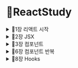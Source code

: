 # 🥕ReactStudy
<details>
<summary>📙1장 리액트 시작</summary>
<div markdown="1">

## 📖1.1 왜 리액트 인가?.
### 💡 리액트 이해
  - 자바스크립트 라이브러리로 사용자 인터페이스를 만드는데 사용
  - **컴포넌트(component)**
    - 특정 부분이 어떻게 생길지 정하는 선언체
    - 재사용이 가능한 API로 수많은 기능들을 내장
    - 컴포넌트 하나에서 해당 컴포턴트의 생김새와 작동 방식 정의
  - **렌더링**
    - 사용자 화면에 뷰를 보여주는 것.
  
  1️⃣ **초기 렌더링**
  - render 함수 : 컴포넌트가 어떻게 생겼는지 정의, 작동 정보 지닌 객체 반환
  ```jsx
  render() { ... }
```
  ![image](https://user-images.githubusercontent.com/97418768/178123804-6d310f85-5cbb-4551-9cf2-4d3709b8df7b.png)
  
  - render 함수 실행 -> 컴포넌트 재귀적으로 렌더링 -> HTML 마크업 만듦 -> 실제 페이지의 DOM 요소 안에 주입 -> 이벤트 적용
  
  2️⃣ **조화 과정(업데이트)**
 1) 컴포넌트는 새로운 데이터를 가지고 render 함수 재호출(전체 UI를 Virtual Dom에 리렌더링)
 2) JS로 최소한의 연산으로 이전 Virtual Dom에 있던 내용과 현재 내용 비교
  ![image](https://user-images.githubusercontent.com/97418768/178123937-0c8fa9ed-04ec-493d-99d1-9ab1a94bd1f6.png)
  
 3) 바뀐 부분만 실제 DOM에 업데이트.
  
![image](https://user-images.githubusercontent.com/97418768/178123952-3a48d238-1147-43f7-a023-b62baaabb2c0.png)

## 📖1.2 리액트의 특징
  ### 💡 Virtual DOM
  - **🔥DOM(Document Object Model)**
    - 객체로 문서 구조를 표현하는 방법(XML, HTML로 작성)
  ![image](https://user-images.githubusercontent.com/97418768/178124053-ee3bd821-876e-4179-9adf-cec3f079987e.png)
    - 문제점: 동적 UI에 최적화X
  
  - **🔥Virtual DOM**
    - DOM 업데이트 추상화한 자바스크립트 객체를 구성하여 사용 -> DOM 처리 횟수 최소화, 효율적 진행
    - 업데이트 3가지 절차 (조화과정)
    
  ### 💡 기타 특징
  - 리액트는 프레임워크X, 라이브러리O
    - 뷰만 신경 쓰는 라이브러리, 기타 기능 직접 구현
  - 다른 웹 프레임워크, 라이브러리 혼용 가능
  
## 📖1.3 작업 환경 설정
  ### 💡 Node.js와 npm
  - 설치: Windows
  
  https://nodejs.org/ko/download/
  
  ![image](https://user-images.githubusercontent.com/97418768/178124389-7730337c-7b45-4d98-ba5f-7997a5f14049.png)
  
  ### 💡 yarn
  - npm보다 더 빠르고 효율적인 캐시 시스템과 기타 부가 기능 제공
  
  `$ npm install --global yarn`
  
  ### 💡 에디터 설치
  - VS Code 설치
  
  https://code.visualstudio.com/Download
  
  ![image](https://user-images.githubusercontent.com/97418768/178139974-0a6e40c8-06bd-4a59-af9f-bd53c9695ff3.png)

  ### 💡 Git 설치
  - 형상 관리 도구(configuration Management Tool), 프로젝트 버전 관리 및 협업
  
  https://git-scm.com/download/
  
  ### 💡 create-react-app으로 프로젝트 생성하기
  - 프로젝트 작업 환경 구축해 주는 도구
  
  `$ yarn init`
  
  `$ yarn create react-app hello-react #yarn create react-app <프로젝트 이름>`
  
  - 리액트 개발 전용 서버 구동
  
  `$ cd hello-start`
  
  `$ yarn start #또는 npm start`
  
![image](https://user-images.githubusercontent.com/97418768/178141188-9525ba1c-ac19-4a60-a275-53c218864c07.png)

</div>
</details>
  
<details>
<summary>📙2장 JSX</summary>
<div markdown="2">
  
  ## 📖2.1 JSX란?
  - 자바스크립트의 확장 문법, XML과 유사
  - 브라우저가 실행되기 전에 코드가 번들링되는 과정에서 바벨을 사용해 일반 자바스크립트 형태의 코드로 변환
    - 바벨(Babel) : 다양한 종류의 버전의 브라우저에서 사용 가능하도록 코드 변환기
  
  ![image](https://user-images.githubusercontent.com/97418768/178141937-a42c703a-e420-4797-b8de-14489a571327.png)

  ## 📖2.2 JSX 문법
  ### 💡 감싸인 요소
  - 컴포넌트에 여러 요소가 있다면 반드시 부모 요소 하나로 감싸야 한다.
  - 컴포넌트 내부에 하나의 DOM 트리 구조 -> DOM에서 컴포넌트 변화 감지에 효율적 비교를 위해
```jsx
  function App() {
  return (
    <div>
      <h1>리액트 안녕?</h1>
      <h2>잘 작동하니?</h2>
    </div>
  );
}
```
### 💡 자바스크립트 표현
  - 자바스크립트 표현식 작성 가능 : {}로 감싸기
  ```JSX
  function App() {
  const name='리액트';
  return (
    <div>
      <h1>{name} 안녕?</h1>
      <h2>잘 작동하니?</h2>
    </div>
  );
}
  ```
 <details>
<summary>📌ES6의 cosnt와 let</summary>
<div markdown="1">
  
  - `var` : scope이 함수 단위 -> 함수를 빠져나오면 값이 달라짐
  
  **💡 `let`과 `const`는 scope이 블록 단위, 같은 블록 내부에서 중복 선언 불가능**
  - `const` : 한번 지정하고 나면 변경이 불가능한 상수를 선언할 때 사용하는 키워드
  - `let` : 동적인 값을 담을 수 있는 변수를 선언할 때 사용하는 키워드
  
  </div>
  </details>
  
 ### 💡 If문 대신 조건부 연산자
 - JSX 내부의 자바스크립트 표현식에서 if 문 사용X 
 
 **➡ JSX 밖에서 if문을 사용해 사전에 값을 설정, {}안에 조건부 연산자(삼항 연산자) 사용 가능**
 ```JSX
 function App() {
  const name='리액트';
  return (
    <div>
      {name==='리액트'?(
        <h1>리액트입니다.</h1>
      ):(
        <h2>리액트가 아닙니다.</h2>
      )}
    </div>
  );
}
```
  ### 💡 AND 연산자(&&)를 사용한 조건부 렌더링
 - 특정 조건 만족할 때만 렌더링
 - && 가능한 이유 : 리액트에서 false 렌더링할 때는 null과 동일하게 나타나지X
 - 0은 예외적으로 나타남
 ```JSX
  function App() {
  const name='리웩트';
  return <div>{name==='리액트' && <h1>리액트입니다.</h1>}</div>;
}
  ``` 
 ### 💡 undefined를 렌더링하지 않기
  - 어떤 값이 undefined인 경우
    - OR(||)연산자 사용
    - JSX 내부에서 undefined 렌더링은 가능
  ```JSX
  function App() {
 const name=undefined;
 return <div>{name||'리액트'}</div>;
}
  ```
 ### 💡 인라인 스타일링
  - DOM 요소에 스타일 적용할 때는 **객체 형태**로 넣어주어야 함
  ```JSX
  function App() {
  const name='리액트';
  return(
    <div
    style={{
      //background-color는 backgroundColor와 같이 -가 사라지고 카멜 표기법으로 작성
      backgroundColor:'black',
      color:'aqua',
      fontSize:'48px', //font-size -> fontSize
      fontWeight:'bold', //font-weight -> fontWeight
      padding:16 //단위를 생략하면 px로 지정 
    }}
    >{name}</div>
  )
}
  ```
 ### 💡 class 대신 className
  ```CSS
/* App.css */
.react{
  background: aqua;
  color: black;
  font-size: 48px;
  font-weight: bold;
  padding: 16px;
}
  ```
  ```JSX
  //App.js
  function App() {
  const name='리액트';
  return(
    <div className='react'>{name}</div>
  )
}
  ```
 ### 💡 주석
  - `{/* ... */}` 형식으로 작성
  ```JSX
  function App() {
  const name='리액트';
  return(
    <>
      {/* 주석은 이렇게 작성합니다. */}
      <div 
        className='react' //시작 태그를 여러 줄로 작성하면 여기에 주석 작성 가능
      >{name}</div>
      //하지만 이런 주석이나
      /* 이런 주석은 페이지에 그대로 나타나게 됩니다. */
      <input/>
    </>
  )
}
  ```
  ## 📖2.3 ESLint와 Prettier 적용하기
  - 💡 ESLint : 문법 검사 도구
  - 💡 Prettier : 코드 스타일 자동 정리 도구
    - 저장할 때 자동으로 코드 정리 : 파일 > 기본 설정 > 설정
  ![image](https://user-images.githubusercontent.com/97418768/178146180-fabed165-26ad-484f-b87b-2019e4ffe729.png)

  
  </div>
  </details>
  
  <details>
<summary>📙3장 컴포넌트</summary>
<div markdown="3">
  
## 📖3.1 클래스형 컴포넌트
- 컴포넌트 선언 방식 : 함수 컴포넌트, 클래스형 컴포넌트
  
🔥 함수 컴포넌트
  - 선언이 편함, 메모리 자원 적게 사용
  
🔥 클래스형 컴포넌트
  - state 기능 및 라이프 사이클 기능, 임의 메서드 정의 가능
```JSX
import { Component } from "react";
import "./App.css";

class App extends Component {
  render(){
    const name='react';
    return<div className='react'>{name}</div>;
  }
}
export default App;
  ```
  <details>
<summary>📌ES6의 클래스 문법</summary>
<div markdown="1">
  
  - prototype 대신 class 사용 가능
  ```JSX
  class Dog{
  constructor(name){
    this.name=name;
  }
  say(){
    console.log(this.name+': 멍멍');
  }
}

const dog=new Dog('흰둥이');
dog.say(); //흰둥이: 멍멍
```
  
  </div>
  </details>
  
## 📖3.2 첫 컴포넌트 생성
  ### 💡 src 디렉터리에 MyComponent.js 파일 생성
  ### 💡 코드 작성하기
  ```JSX
  const MyComponent=()=>{
    return <div>나의 새롭고 멋진 컴포넌트</div>;
}

export default MyComponent;
  ```
  
  <details>
<summary>📌ES6의 화살표 함수</summary>
<div markdown="1">
  
  - ES6 문법에서 함수를 표현하는 새로운 방식, 함수를 파라미터로 전달할 때 유용
  - 값을 연산하여 바로 반환할 때 가독성 높음
  - 함수 컴포넌트 선언할 때, function 키워드와 화살표 함수 문법 큰 차이X
  ```JSX
  setTimeout(function(){
    console.log('hello world');
},1000);

setTimeout(()=>{
    console.log('hello world');
},1000);
  ```
  
  </div>
  </details>
  
  <details>
<summary>📌Reactjs Code Snippet을 사용하여 코드 생성하기</summary>
<div markdown="2">
  
  - 에디터에서 rsc를 입력하고 `Enter` 누르기
  
  ![image](https://user-images.githubusercontent.com/97418768/178147814-6ee5adba-da6c-45a4-832a-21190e5fe839.png)

  </div>
  </details>
  
  ### 💡 모듈 내보내기 및 불러오기
  **- 모듈 내보내기(export)**
  - 다른 파일에서 이 파일을 import 할 때, MyComponent 클래스 불러오도록 설정
  ```JSX
  export default MyComponent;
  ```
  **- 모듈 불러오기(import)**
  - App 컴포넌트에서 MyComponent 컴포넌트 불러와서 사용
  ```JSX
  //App.js
import MyComponent from "./MyComponent"

const App=()=>{
  return <MyComponent/>;
};

export default App;
  ```
  
## 📖3.3 props
- properties를 줄인 표현으로 컴포넌트 속성을 설정할 때 사용하는 요소
- props 값은 해당 컴포넌트를 불러와 사용하는 부모 컴포넌트에서 설정 가능
### 💡 JSX 내부에서 props 렌더링
- props 값은 컴포넌트 함수의 파라미터로 받아와 사용 가능
- JSX 내부에서 {} 기호로 감싸줌
```JSX
const MyComponent = (props) => {
  return <div>안녕하세요, 제 이름은 {props.name}입니다.</div>;
};

export default MyComponent;
```
### 💡 컴포넌트를 사용할 때 props 값 지정하기
```JSX
  //App.js
import MyComponent from "./MyComponent";

const App = () => {
  return <MyComponent name="React" />;
};

export default App;
```
 ### 💡 props 기본값 설정: defaultProps
  ```JSX
  const MyComponent = (props) => {
  return <div>안녕하세요, 제 이름은 {props.name}입니다.</div>;
};

MyComponent.defaultProps = {
  name: "기본 이름",
};

export default MyComponent;
```
### 💡 태그 사이의 내용을 보여 주는 children
  - 리액트 컴포넌트 태그 사이의 내용을 보여주는 `props.children`
 ```JSX
  //App.js
import MyComponent from "./MyComponent";

const App = () => {
  return <MyComponent>리액트</MyComponent>;
};

export default App;
```
```JSX
  const MyComponent = (props) => {
  return (
    <div>
      안녕하세요, 제 이름은 {props.name}입니다.
      <br />
      children 값은 {props.children}
      입니다.
    </div>
  );
};

MyComponent.defaultProps = {
  name: "기본 이름",
};

export default MyComponent;
```
 ### 💡 비구조화 할당 문법을 통해 props 내부 값 추출하기
  - ES6의 비구조화 할당 : 객체에서 값을 추출하는 문법
 ```JSX
  const MyComponent = ({ name, children }) => {
  return (
    <div>
      안녕하세요, 제 이름은 {name}입니다.
      <br />
      children 값은 {children}
      입니다.
    </div>
  );
};

MyComponent.defaultProps = {
  name: "기본 이름",
};

export default MyComponent;
```
 ### 💡 propTypes
  **🔥propTypes를 통한 props 검증**
  - 컴포넌트의 필수 props를 지정하거나 props의 타입(type) 지정하는 경우 propTypes 사용
 ```JSX
  import PropTypes from "prop-types";

const MyComponent = ({ name, children }) => {
  return (
    <div>
      안녕하세요, 제 이름은 {name}입니다.
      <br />
      children 값은 {children}
      입니다.
    </div>
  );
};

MyComponent.defaultProps = {
  name: "기본 이름",
};

MyComponent.propTypes = {
  name: PropTypes.string,
};

export default MyComponent;
```
**🔥 isRequired를 사용하여 필수 propTypes 설정**
  - propTypes를 지정하지 않았을 때 경고 메시지 띄워줌
 ```JSX
import PropTypes from "prop-types";

const MyComponent = ({ name, favoriteNumber, children }) => {
  return (
    <div>
      안녕하세요, 제 이름은 {name}입니다.
      <br />
      children 값은 {children}
      입니다.
      <br />
      제가 좋아하는 숫자는 {favoriteNumber}입니다.
    </div>
  );
};

MyComponent.defaultProps = {
  name: "기본 이름",
};

MyComponent.propTypes = {
  name: PropTypes.string,
  favoriteNumber: PropTypes.number.isRequired,
};

export default MyComponent;

```
 ### 💡 클래스형 컴포넌트에서 props 사용하기
  - render 함수에서 this.props 조회
  - defaultProps, propTypes 방식 동일
 ```JSX
  import PropTypes from "prop-types";
import { Component } from "react";

class MyComponent extends Component {
  render(){
    const {name, favoriteNumber,children}=this.props; //비구조화 할당
    return (
      <div>
        안녕하세요, 제 이름은 {name}입니다.
        <br />
        children 값은 {children}
        입니다.
        <br />
        제가 좋아하는 숫자는 {favoriteNumber}입니다.
      </div>
    );
  }
}

MyComponent.defaultProps = {
  name: "기본 이름",
};

MyComponent.propTypes = {
  name: PropTypes.string,
  favoriteNumber: PropTypes.number.isRequired,
};

export default MyComponent;
```
## 📖3.4 state
  - 컴포넌트 내부에서 바뀔 수 있는 값
  - 클래스형 컴포넌트가 지니고 있는 state, 함수 컴포넌트에서 useState라는 함수를 통해 사용하는 state
 ### 💡 클래스형 컴포넌트의 state
  - `constructor` : 컴포넌트의 생성자 메서드, 반드시 `super(props)` 호출!, state 초깃값 지정 위함
  - 컴포넌트의 state는 **객체 형식**
  ```JSX
  import { Component } from "react";

class Counter extends Component {
  constructor(props) {
    super(props);
    //state의 초깃값 설정하기
    this.state = {
      number: 0,
    };
  }
  render() {
    const { number } = this.state; //state를 조회할 때는 this.state로 조회
    return (
      <div>
        <h1>{number}</h1>
        <button
          //onClick을 통해 버튼이 클릭되었을 때 호출할 함수를 지정
          onClick={() => { //이벤트로 설정할 함수를 넣어 줄 때는 화살표 함수 문법!
            //this.setState를 사용하여 state에 새로운 값을 넣을 수 있음
            this.setState({ number: number + 1 });
          }}
        >
          +1
        </button>
      </div>
    );
  }
}
export default Counter;
  ```
 ```JSX
  //App.js
import Counter from "./Counter";

const App = () => {
  return <Counter />;
};

export default App;
```
**🔥 state 객체 안에 여러 값이 있을 때**
  - state 안에 fixedNumber값 추가
  ```JSX
  import { Component } from "react";

class Counter extends Component {
  constructor(props) {
    super(props);
    //state의 초깃값 설정하기
    this.state = {
      number: 0,
      fixedNumber: 0,
    };
  }
  render() {
    const { number, fixedNumber } = this.state; //state를 조회할 때는 this.state로 조회
    return (
      <div>
        <h1>{number}</h1>
        <h2>바뀌지 않는 값: {fixedNumber}</h2>
        <button
          //onClick을 통해 버튼이 클릭되었을 때 호출할 함수를 지정
          onClick={() => {
            //this.setState를 사용하여 state에 새로운 값을 넣을 수 있음
            this.setState({ number: number + 1 });
          }}
        >
          +1
        </button>
      </div>
    );
  }
}
export default Counter;
```
 **🔥 state를 constructor에서 꺼내기**
  - constructor 메서드 선언하지 않고 state의 초깃값 설정 가능
  ```JSX
 import { Component } from "react";

class Counter extends Component {
  state = {
    number: 0,
    fixedNumber: 0,
  };
```
 **🔥 this.setState에 객체 대신 함수 인자 전달하기**
  - `prevState`:기존 상태, `props`: 현재 지니고 있는 props, 생략 가능
  ```JSX
  this.setState((prevState,props) => {
     return {
       // 업데이트하고 싶은 내용
     };
  });
  ```
  - 화살표 함수에서 바로 객체로 반환
  ```JSX
  onClick={() => {
            this.setState((prevState) => {
              return {
                number: prevState.number + 1,
              };
            });
            //위 코드와 아래 코드는 완전히 똑같은 기능
            //아래 코드는 함수에서 바로 객체를 반환한다는 의미
            this.setState((prevState) => ({
              number: prevState.number + 1,
            }));
          }}
   ```
 **🔥 this.setState가 끝난 후 특정 작업 실행하기**
  - setState의 두 번째 파라미터인 콜백(callback) 함수 사용
  ```JSX
  onClick={() => {
            this.setState(
              {
                number: number + 1,
              },
              () => {
                console.log("방금 setState가 호출되었습니다.");
                console.log(this.state);
              }
            );
          }}
  ```
 ### 💡 함수 컴포넌트에서 useState 사용하기
  **🔥 배열 비구조화 할당**
  - 객체 비구조화 할당과 비슷, 배열 안에 들어 있는 값을 쉽게 추출하기 위한 문법
  ```JSX
  const array=[1,2];
  const [one,two]=array;
  ```
  **🔥 useState 사용하기**
  - useState 함수 인자에는 상태의 초깃값 넣어줌(값 형태 자유)
  - 함수 호출 -> 배열 반환 [현재 상태,상태를 바꾸어 주는 함수(Setter 함수)]
  ```JSX
  import { useState } from "react";

const Say = () => {
  const [message, setMessage] = useState(""); //"" : 초깃값
  //[현재 상태,상태를 바꾸어 주는 함수(Setter 함수)] 
  const onClickEnter = () => setMessage("안녕하세요!");
  const onClickLeave = () => setMessage("안녕히 가세요!");

  return (
    <div>
      <button onClick={onClickEnter}>입장</button>
      <button onClick={onClickLeave}>퇴장</button>
      <h1>{message}</h1>
    </div>
  );
};

export default Say;
```
 ```JSX
 //App.js
import Say from "./Say";

const App = () => {
  return <Say />;
};

export default App;
```
**🔥 한 컴포넌트에 useState 여러 번 사용하기**
  ```JSX
  import { useState } from "react";

const Say = () => {
  const [message, setMessage] = useState("");
  const onClickEnter = () => setMessage("안녕하세요!");
  const onClickLeave = () => setMessage("안녕히 가세요!");

  const [color, setColor] = useState("black");

  return (
    <div>
      <button onClick={onClickEnter}>입장</button>
      <button onClick={onClickLeave}>퇴장</button>
      <h1 style={{ color }}>{message}</h1>
      <button style={{ color: "red" }} onClick={() => setColor("red")}>
        빨간색
      </button>
      <button style={{ color: "green" }} onClick={() => setColor("green")}>
        초록색
      </button>
      <button style={{ color: "blue" }} onClick={() => setColor("blue")}>
        파란색
      </button>
    </div>
  );
};

export default Say;
```
## 📖3.5 state를 사용할 때 주의 사항
 - state 값을 변경할 때
    - setState 사용(클래스형 컴포넌트)
    - useState를 통해 전달받은 세터 함수 사용 (함수 컴포넌트)
  </div>
  </details>
 
<details>
<summary>📙6장 컴포넌트 반복</summary>
<div markdown="4">

## 📖6.1 자바스크립트 배열의 map() 함수
  - 반복되는 컴포넌트 렌더링에 사용
  - 파라미터로 전달된 함수를 사용해서 배열 내 각 요소를 원하는 규칙에 따라 변환한 후 그 결과로 새로운 배열 생성
  ### 💡 map 문법
  `arr.map(callback,[thisArg])`
  
  - callback: 새로운 배열의 요소를 생성하는 함수, 파라미터 3가지
    - currentValue: 현재 처리 요소
    - index: 현재 처리 요소 index 값
    - array: 현재 처리 원본 배열
  - thisArg(선택 항목): callback 함수 내부에서 사용할 this 레퍼런스
  ```JSX
  const numbers=[1,2,3,4,5];
  const result=numbers.map(num=>num*num);
  console.log(result);
  ```
## 📖6.2 데이터 배열을 컴포넌트 배열로 변환하기
 ```JSX
  const IterationSample = () => {
  const names = ["눈사람", "얼음", "눈", "바람"];
  const nameList = names.map((name) => <li>{name}</li>);
  return <ul>{nameList}</ul>;
};

export default IterationSample;
```
```JSX
  //App.js
import { Component } from "react";
import IterationSample from "./IterationSample"; //IterationSample 컴포넌트 불러와 렌더링

class App extends Component {
  render() {
    return <IterationSample />;
  }
}

export default App;
```
## 📖6.3 key
  - 데이터가 가진 고유의 값으로 설정
  - map 함수의 인자로 전달되는 함수 내부에서 컴포넌트 props 설정하듯 설정
  - Virtual Dom 비교하는 과정에서 key로 바로 변화 감지 가능
  ```JSX
  const IterationSample = () => {
  const names = ["눈사람", "얼음", "눈", "바람"];
  const nameList = names.map((name, index) => <li key={index}>{name}</li>);
  //고유의 값이 없을 때만 index를 key 값으로 설정
  return <ul>{nameList}</ul>;
};

export default IterationSample;
```
## 📖6.4 응용(동적인 배열 렌더링)
  
### 💡 초기 상태 설정하기
  
  - useState를 사용해 상태 설정
  - 3가지 상태 : 데이터 배열, 텍스를 입력 input 상태, 배열에 새로운 항목 추가할 때 사용하는 고유 id 상태
  
  ```JSX
  import { useState } from "react";

const IterationSample = () => {
  const [names, setNames] = useState([ //해당 객체는 문자열과 고유 id 값이 있음
    { id: 1, text: "눈사람" },
    { id: 2, text: "얼음" },
    { id: 3, text: "눈" },
    { id: 4, text: "바람" },
  ]);
  const [inputText, setInputText] = useState("");
  const [nextId, setNextId] = useState(5); //새로운 항목을 추가할 때 사용할 id

  const nameList = names.map((name) => <li key={name.id}>{name.text}</li>);
  //map함수에서 name.id를 key 값으로 설정
  return <ul>{nameList}</ul>;
};

export default IterationSample;
```
  
### 💡 데이터 추가 기능 구현하기
  
 - `concat` : 배열에 새 항목 추가(새로운 배열을 만들어줌)
  
  ```JSX
  import { useState } from "react";

const IterationSample = () => {
  const [names, setNames] = useState([
    { id: 1, text: "눈사람" },
    { id: 2, text: "얼음" },
    { id: 3, text: "눈" },
    { id: 4, text: "바람" },
  ]);
  const [inputText, setInputText] = useState("");
  const [nextId, setNextId] = useState(5); //새로운 항목을 추가할 때 사용할 id

  const onChange = (e) => setInputText(e.target.value);
  const onClick = () => {
    const nextNames = names.concat({
      id: nextId, //nextId 값을 id로 설정하고
      text: inputText,
    });
    setNextId(nextId + 1); //nextId 값에 1을 더해준다
    setNames(nextNames); //names 값을 업데이트
    setInputText(""); //inputText를 지운다
  };
  const nameList = names.map((name) => <li key={name.id}>{name.text}</li>);
  //name.id를 key 값으로 설정
  return (
    <>
      <input value={inputText} onChange={onChange} />
      <button onClick={onClick}>추가</button>
      <ul>{nameList}</ul>
    </>
  );
};

export default IterationSample;
```
### 💡 데이터 제거 기능 구현하기
 - 더블클릭(`onDoubleClick`) -> 해당 항목 삭제
 - `fiter` : 불변성 유지하면서 배열의 특정 항목 삭제할 때 쓰는 배열의 내장함수
  ```JSX
  import { useState } from "react";

const IterationSample = () => {
  const [names, setNames] = useState([
    { id: 1, text: "눈사람" },
    { id: 2, text: "얼음" },
    { id: 3, text: "눈" },
    { id: 4, text: "바람" },
  ]);
  const [inputText, setInputText] = useState("");
  const [nextId, setNextId] = useState(5); //새로운 항목을 추가할 때 사용할 id

  const onChange = (e) => setInputText(e.target.value);
  const onClick = () => {
    const nextNames = names.concat({
      id: nextId, //nextId 값을 id로 설정하고
      text: inputText,
    });
    setNextId(nextId + 1); //nextId 값에 1을 더해준다
    setNames(nextNames); //names 값을 업데이트
    setInputText(""); //inputText를 지운다
  };

  const onRemove = (id) => {
    //onRemove 함수를 만들어 각 li 요소 이벤트 등록
    const nextNames = names.filter((name) => name.id !== id);
    //name.id ===id인 항목만 삭제
    setNames(nextNames);
  };
  const nameList = names.map((name) => (
    <li key={name.id} onDoubleClick={() => onRemove(name.id)}>
      {name.text}
    </li>
  ));
  //name.id를 key 값으로 설정
  return (
    <>
      <input value={inputText} onChange={onChange} />
      <button onClick={onClick}>추가</button>
      <ul>{nameList}</ul>
    </>
  );
};

export default IterationSample;
```
  </div>
  </details>
  
<details>
<summary>📙8장 Hooks</summary>
<div markdown="5">

## 📖8.1 useState
  - 가장 기본적인 Hook, 함수 컴포넌트에서도 가변적인 상태 지닐 수 있음
  - 하나의 useState 함수는 하나의 상태 값만 관리 -> 컴포넌트에서 관리해야 할 상태 여러개면 여러개 useState 사용
## 📖8.2 useEffect
  - 리액트 컴포넌트가 렌더링될 때마다 특정 작업을 수행하도록 설정할 수 있는 Hook
  ```JSX
  import { useState, useEffect } from "react";

const Info = () => {
  const [name, setName] = useState("");
  const [nickname, setNickname] = useState("");
  useEffect(() => {
    console.log("렌더링이 완료되었습니다!");
    console.log({
      name,
      nickname,
    });
  });

  const onChangeName = (e) => {
    setName(e.target.value);
  };

  const onChangeNickname = (e) => {
    setNickname(e.target.value);
  };

  return (
    <div>
      <div>
        <input value={name} onChange={onChangeName} />
        <input value={nickname} onChange={onChangeNickname} />
      </div>
      <div>
        <b>이름:</b> {name}
      </div>
      <div>
        <b>닉네임:</b> {nickname}
      </div>
    </div>
  );
};

export default Info;
```
```JSX
import Info from "./Info";
import "./App.css";

const App = () => {
  return <Info />;
};

export default App;
```  
### 💡 마운트될 때만 실행하고 싶을 때
  - useEffect에서 설정한 함수를 컴포넌트가 화면에 맨 처음 렌더링될 때만 실행, 업데이트될 때는 실행X
  
  ➡ 함수의 두 번째 파라미터로 비어 있는 배열 넣어줌
 ```JSX
  useEffect(() => {
    console.log("렌더링이 완료되었습니다!");
  }, []);
  ```
### 💡 특정 값이 업데이트될 때만 실행하고 싶을 때
  - useEffect의 두 번째 파라미터로 전달되는 배열 안에 검사하고 싶은 값 넣어줌
 ```JSX
    useEffect(() => {
    console.log("렌더링이 완료되었습니다!");
  }, [name]);
  ```
## 📖8.3 useReducer
  - useState보다 더 다양한 컴포넌트 상황에 따라 다양한 상태를 다른 값으로 업데이트할 때 사용하는 Hook
  - 현재 상태, 업데이트르 위해 필요한 정보를 담은 액션(action) 값을 전달받아 새로운 상태를 반환하는 함수
  - 불변성 지켜줘야함!
```JSX
 function reducer(state,action){
  return{...}; //불변성을 지키면서 업데이트한 새로운 상태를 반환
 }
```
```JSX
//액션 값 : useReducer의 액션은 꼭 type 지닐 필요X, 객체가 아니라 문자열, 숫자 상관X
{
  type:'INCREMENT',
  //다른 값들이 필요하다면 추가로 들어감
}
```
 - `useReducer(리듀서 함수, 해당 리듀서의 기본값)`
 - 장점: 컴포넌트 업데이트 로직을 컴포넌트 바깥으로 빼낼 수 있음
```JSX
  import { useReducer } from "react";

function reducer(state, action) {
  //action.type에 따라 다른 작업 수행
  switch (action.type) {
    case "INCREMENT":
      return { value: state.value + 1 };
    case "DECREMENT":
      return { value: state.value - 1 };
    default:
      //아무것도 해당되지 않을 때 기존 상태 반환
      return state;
  }
}

const Counter = () => {
  const [state, dispatch] = useReducer(reducer, { value: 0 });
  //state: 현재 가리키고 있는 상태, dispatch: 액션 발생시키는 함수
  //dispatch(action) => 리듀서 함수 호출
  //useReducer(리듀서 함수, 해당 리듀서의 기본값)
  return (
    <div>
      <p>
        현재 카운터 값은 <b>{state.value}</b>입니다.
      </p>
      <button onClick={() => dispatch({ type: "INCREMENT" })}>+1</button>
      <button onClick={() => dispatch({ type: "DECREMENT" })}>-1</button>
    </div>
  );
};

export default Counter;
```
### 💡 useReducer로 인풋 상태 관리하기
  - setState를 해준 것과 유사한 방식으로 처리 가능
  - 인풋의 개수가 많아져도 코드를 짧고 깔끔하게 유지 가능
```JSX
import { useReducer } from "react";

function reducer(state, action) {
  return {
    ...state,
    [action.name]: action.value,
  };
}

const Info = () => {
  const [state, dispatch] = useReducer(reducer, {
    name: "",
    nickname: "",
  });
  const { name, nickname } = state;

  //이벤트 객체가 지니고 있는 e.target 값 자체를 액션 값으로 사용
  const onChange = (e) => {
    dispatch(e.target);
  };

  return (
    <div>
      <div>
        {/* input 태그에 name 값을 할당하고 e.target.name을 참조해 setState와 유사하게 처리 */}
        <input name="name" value={name} onChange={onChange} />
        <input name="nickname" value={nickname} onChange={onChange} />
      </div>
      <div>
        <b>이름:</b> {name}
      </div>
      <div>
        <b>닉네임:</b> {nickname}
      </div>
    </div>
  );
};

export default Info;
```
## 📖8.4 useMemo
 - 함수 컴포넌트 내부에서 발생하는 연산 최적화
 - 렌더링하는 과정에서 특정 값이 바뀌었을 때만 연산을 실행, 원하는 값이 바뀌지 않았다면 이전에 연산했던 결과를 다시 사용하는 방식
 ```JSX
import { useState, useMemo } from "react";

const getAverage = (numbers) => {
  console.log("평균값 계산 중...");
  if (numbers.length === 0) return 0;
  const sum = numbers.reduce((a, b) => a + b);
  return sum / numbers.length;
};

const Average = () => {
  const [list, setList] = useState([]);
  const [number, setNumber] = useState("");

  const onChange = (e) => {
    setNumber(e.target.value);
  };
  const onInsert = () => {
    const nextList = list.concat(parseInt(number));
    setList(nextList);
    setNumber("");
  };

  const avg = useMemo(() => getAverage(list), [list]); 
  //list 배열의 내용이 바뀔 때만 getAverge 함수 호출

  return (
    <div>
      <input value={number} onChange={onChange} />
      <button onClick={onInsert}>등록</button>
      <ul>
        {list.map((value, index) => (
          <li key={index}>{value}</li>
        ))}
      </ul>
      <div>
        <b>평균값:</b>
        {avg}
      </div>
    </div>
  );
};

export default Average;
```
## 📖8.5 useCallback
  - useMemo와 비슷, 렌더링 성능 최적화 상황에 사용
  - 만들어 놨던 함수 재사용 가능
  - `useCallback(생성하고 싶은 함수, 배열(어떤 값이 바뀌었을 때 함수를 새로 생성하는지 명시))`
```JSX
 const Average = () => {
  const [list, setList] = useState([]);
  const [number, setNumber] = useState("");

  const onChange = useCallback((e) => {
    setNumber(e.target.value);
  }, []); //컴포넌트가 처음 렌더링될 때만 함수 생성, 렌더링될 때 만들었던 함수 재사용

  const onInsert = useCallback(() => {
    const nextList = list.concat(parseInt(number));
    setList(nextList);
    setNumber("");
  }, [number, list]); //number 혹은 list가 바뀌었을 때만 함수 생성, 아니면 함수 
  ```
## 📖8.6 useRef
  - 함수 컴포넌트에서 ref를 쉽게 사용 가능하게 함
  - useRef를 사용해 ref 설정 -> useRef를 통해 만든 객체 안의 current 값이 실제 엘리먼트 가리킴
 ```JSX
  import { useState, useMemo, useCallback, useRef } from "react";

const getAverage = (numbers) => {
  console.log("평균값 계산 중...");
  if (numbers.length === 0) return 0;
  const sum = numbers.reduce((a, b) => a + b);
  return sum / numbers.length;
};

const Average = () => {
  const [list, setList] = useState([]);
  const [number, setNumber] = useState("");
  //ref를 위한 변수 선언
  const inputEl = useRef(null);

  const onChange = useCallback((e) => {
    setNumber(e.target.value);
  }, []); //컴포넌트가 처음 렌더링될 때만 함수 생성

  const onInsert = useCallback(() => {
    const nextList = list.concat(parseInt(number));
    setList(nextList);
    setNumber("");
    inputEl.current.focus(); //커서 이동을 원할 때,
  }, [number, list]); //number 혹은 list가 바뀌었을 때만 함수 생성

  const avg = useMemo(() => getAverage(list), [list]);
  //list 배열의 내용이 바뀔 때만 getAverge 함수 호출

  return (
    <div>
      <input value={number} onChange={onChange} ref={inputEl} />
      <button onClick={onInsert}>등록</button>
      <ul>
        {list.map((value, index) => (
          <li key={index}>{value}</li>
        ))}
      </ul>
      <div>
        <b>평균값:</b>
        {avg}
      </div>
    </div>
  );
};

export default Average;
 ```
  
 <details>
<summary>📌ref통한 input 태그 커서/포커스 조정</summary>
<div markdown="1">
  
  - `ref` : DOM에 직접 접근해야할 때 사용
  - 직접 접근이 필요한 경우
    - input / textare 등에 커서 조정
    - DOM 의 크기를 가져와야 할 때
    - DOM 에서 스크롤 위치를 가져오거나 설정을 해야 할 때
    - 외부 라이브러리 (플레이어, 차트, 캐로절 등)을 사용 할 때
  
  </div>
  </details>
  
  ### 💡 로컬 변수 사용하기
   - 로컬 변수 : 렌더링과 상관없이 바뀔 수 있는 값
   - 렌더링과 관련되지 않은 값을 관리할 때 사용, ref 안의 값이 바뀌어도 컴포넌트가 렌더링X
  ```JSX
  import { useRef } from "react";

const RefSample = () => {
  const id = useRef(1);
  const setId = (n) => {
    id.current = n;
  };
  const printId = () => {
    console.log(id.current);
  };
  return <div>refsample</div>;
};

export default RefSample;
```
  </div>
  </details>
